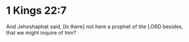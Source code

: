# 1 Kings 22:7

And Jehoshaphat said, [Is there] not here a prophet of the LORD besides, that we might inquire of him?